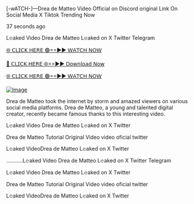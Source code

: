 [-wATCH-]—Drea de Matteo Video Official on Discord original Link On Social Media X Tiktok Trending Now


37 seconds ago

L𝚎aked Video Drea de Matteo L𝚎aked on X Twitter Telegram

[🌐 𝖢𝖫𝖨𝖢𝖪 𝖧𝖤𝖱𝖤 🟢==►► 𝖶𝖠𝖳𝖢𝖧 𝖭𝖮𝖶](https://3-tanei-pinik.blogspot.com/2025/02/viral-video.html)

[🔴 𝖢𝖫𝖨𝖢𝖪 𝖧𝖤𝖱𝖤 🌐==►► 𝖣𝗈𝗐𝗇𝗅𝗈𝖺𝖽 𝖭𝗈𝗐](https://3-tanei-pinik.blogspot.com/2025/02/viral-video.html)

[🌐 𝖢𝖫𝖨𝖢𝖪 𝖧𝖤𝖱𝖤 🟢==►► 𝖶𝖠𝖳𝖢𝖧 𝖭𝖮𝖶](https://3-tanei-pinik.blogspot.com/2025/02/viral-video.html)

[![Image](https://github.com/user-attachments/assets/ff3b7bd4-415c-4ca3-a6c8-b1f096193c29)](https://3-tanei-pinik.blogspot.com/2025/02/viral-video.html)

Drea de Matteo took the internet by storm and amazed viewers on various social media platforms. Drea de Matteo, a young and talented digital creator, recently became famous thanks to this interesting video.

L𝚎aked Video Drea de Matteo L𝚎aked on X Twitter

Drea de Matteo Tutorial Original Video video oficial twitter

L𝚎aked VideoDrea de Matteo L𝚎aked on X Twitter

...........L𝚎aked Video Drea de Matteo L𝚎aked on X Twitter Telegram

L𝚎aked Video Drea de Matteo L𝚎aked on X Twitter

Drea de Matteo Tutorial Original Video video oficial twitter

L𝚎aked VideoDrea de Matteo L𝚎aked on X Twitter
